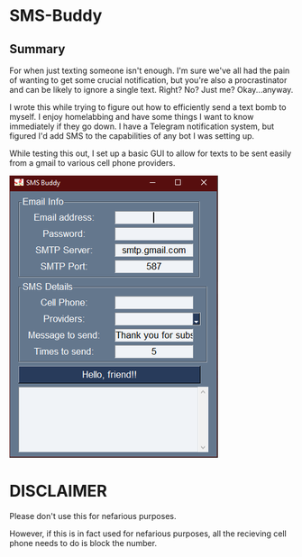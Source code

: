 # SMS-Buddy
 
## Summary
For when just texting someone isn't enough.  I'm sure we've all had the pain of wanting to get some crucial notification, but you're also a procrastinator and can be likely to ignore a single text.  Right?  No?  Just me? Okay...anyway. 

I wrote this while trying to figure out how to efficiently send a text bomb to myself.  I enjoy homelabbing and have some things I want to know immediately if they go down.  I have a Telegram notification system, but figured I'd add SMS to the capabilities of any bot I was setting up.  

While testing this out, I set up a basic GUI to allow for texts to be sent easily from a gmail to various cell phone providers.  


![alt text](images/default.PNG)


# DISCLAIMER
Please don't use this for nefarious purposes.

However, if this is in fact used for nefarious purposes, all the recieving cell phone needs to do is block the number.
